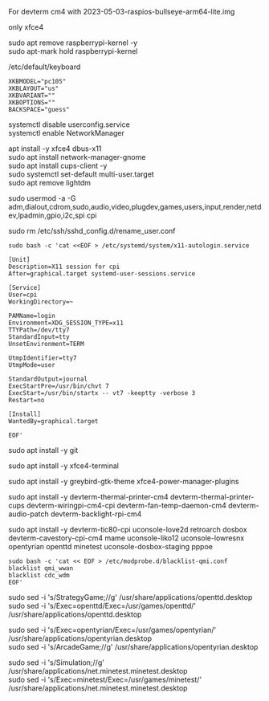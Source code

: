 
For devterm cm4 with 2023-05-03-raspios-bullseye-arm64-lite.img

only xfce4

sudo apt remove raspberrypi-kernel -y  
sudo apt-mark hold raspberrypi-kernel  

/etc/default/keyboard  

```
XKBMODEL="pc105"
XKBLAYOUT="us"
XKBVARIANT=""
XKBOPTIONS=""
BACKSPACE="guess"
```

systemctl disable userconfig.service  
systemctl enable NetworkManager  

apt install -y xfce4 dbus-x11  
sudo apt install network-manager-gnome  
sudo apt install cups-client -y  
sudo systemctl set-default multi-user.target  
sudo apt remove lightdm  

sudo usermod -a -G adm,dialout,cdrom,sudo,audio,video,plugdev,games,users,input,render,netdev,lpadmin,gpio,i2c,spi cpi  

sudo rm /etc/ssh/sshd_config.d/rename_user.conf  

```
sudo bash -c 'cat <<EOF > /etc/systemd/system/x11-autologin.service

[Unit]
Description=X11 session for cpi
After=graphical.target systemd-user-sessions.service

[Service]
User=cpi
WorkingDirectory=~

PAMName=login
Environment=XDG_SESSION_TYPE=x11
TTYPath=/dev/tty7
StandardInput=tty
UnsetEnvironment=TERM

UtmpIdentifier=tty7
UtmpMode=user

StandardOutput=journal
ExecStartPre=/usr/bin/chvt 7
ExecStart=/usr/bin/startx -- vt7 -keeptty -verbose 3
Restart=no

[Install]
WantedBy=graphical.target

EOF'
```

sudo apt install -y git

sudo apt install -y xfce4-terminal 

sudo apt install -y greybird-gtk-theme  xfce4-power-manager-plugins


sudo apt install -y devterm-thermal-printer-cm4 devterm-thermal-printer-cups devterm-wiringpi-cm4-cpi devterm-fan-temp-daemon-cm4  devterm-audio-patch   devterm-backlight-rpi-cm4  


sudo apt install -y devterm-tic80-cpi uconsole-love2d retroarch dosbox  devterm-cavestory-cpi-cm4 mame uconsole-liko12 uconsole-lowresnx opentyrian openttd minetest uconsole-dosbox-staging pppoe  

```
sudo bash -c 'cat << EOF > /etc/modprobe.d/blacklist-qmi.conf
blacklist qmi_wwan
blacklist cdc_wdm
EOF'
```

sudo sed -i 's/StrategyGame;//g'  /usr/share/applications/openttd.desktop  
sudo sed -i 's/Exec=openttd/Exec=\/usr\/games\/openttd/' /usr/share/applications/openttd.desktop  

sudo sed -i 's/Exec=opentyrian/Exec=\/usr\/games\/opentyrian/' /usr/share/applications/opentyrian.desktop  
sudo sed -i 's/ArcadeGame;//g' /usr/share/applications/opentyrian.desktop  

sudo sed -i 's/Simulation;//g'  /usr/share/applications/net.minetest.minetest.desktop  
sudo sed -i 's/Exec=minetest/Exec=\/usr\/games\/minetest/' /usr/share/applications/net.minetest.minetest.desktop  
